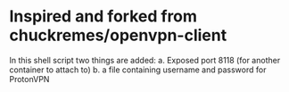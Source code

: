 # Inspired and forked from chuckremes/openvpn-client

In this shell script two things are added:
a. Exposed port 8118 (for another container to attach to)
b. a file containing username and password for ProtonVPN
